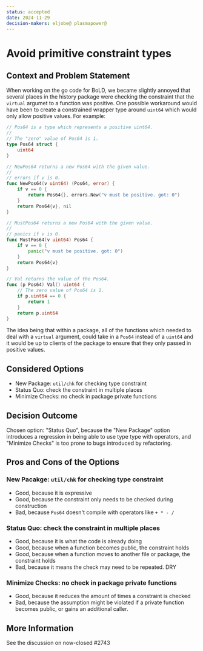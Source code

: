 ```yaml
---
status: accepted
date: 2024-11-29
decision-makers: eljobe@ plasmapower@
---
```


# Avoid primitive constraint types

## Context and Problem Statement

When working on the go code for BoLD, we became slightly annoyed that several
places in the history package were checking the constraint that the `virtual`
argumet to a function was positive. One possible workaround would have been
to create a constrained wrapper type around `uint64` which would only allow
positive values. For example:

```go
// Pos64 is a type which represents a positive uint64.
//
// The "zero" value of Pos64 is 1.
type Pos64 struct {
	uint64
}

// NewPos64 returns a new Pos64 with the given value.
//
// errors if v is 0.
func NewPos64(v uint64) (Pos64, error) {
	if v == 0 {
		return Pos64{}, errors.New("v must be positive. got: 0")
	}
	return Pos64{v}, nil
}

// MustPos64 returns a new Pos64 with the given value.
//
// panics if v is 0.
func MustPos64(v uint64) Pos64 {
	if v == 0 {
		panic("v must be positive. got: 0")
	}
	return Pos64{v}
}

// Val returns the value of the Pos64.
func (p Pos64) Val() uint64 {
	// The zero value of Pos64 is 1.
	if p.uint64 == 0 {
		return 1
	}
	return p.uint64
}
```

The idea being that within a package, all of the functions which needed to deal
with a `virtual` argument, could take in a `Pos64` instead of a `uint64` and it
would be up to clients of the package to ensure that they only passed in
positive values.

## Considered Options

* New Package: `util/chk` for checking type constraint
* Status Quo: check the constraint in multiple places
* Minimize Checks: no check in package private functions

## Decision Outcome

Chosen option: "Status Quo", because the "New Package" option introduces a
regression in being able to use type type with operators, and "Minimize Checks"
is too prone to bugs introduced by refactoring.


## Pros and Cons of the Options

### New Pacakge: `util/chk` for checking type constraint

* Good, because it is expressive
* Good, because the constraint only needs to be checked during construction
* Bad, because `Pos64` doesn't compile with operators like `+ * - /`

### Status Quo: check the constraint in multiple places

* Good, because it is what the code is already doing
* Good, because when a function becomes public, the constraint holds
* Good, because when a function moves to another file or package, the constraint holds
* Bad, because it means the check may need to be repeated. DRY

### Minimize Checks: no check in package private functions

* Good, because it reduces the amount of times a constraint is checked
* Bad, because the assumption might be violated if a private function becomes
  public, or gains an additional caller.

## More Information

See the discussion on now-closed #2743
